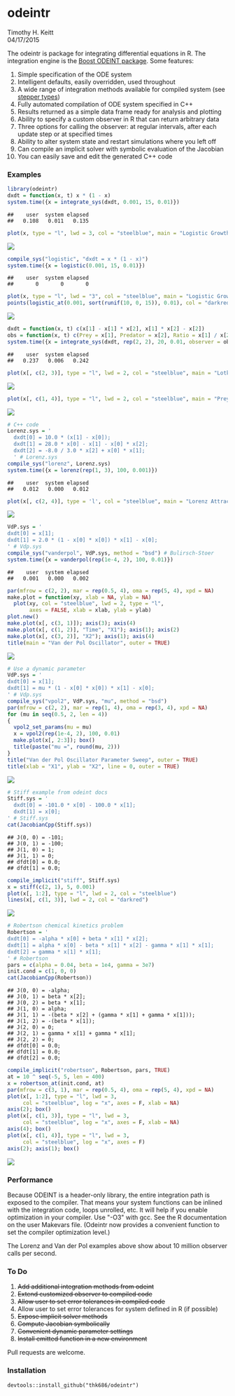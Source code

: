 # odeintr
Timothy H. Keitt  
04/17/2015  

The odeintr is package for integrating differential equations in R. The integration engine is
the [Boost ODEINT package](http://www.odeint.com). Some features:

1. Simple specification of the ODE system
1. Intelligent defaults, easily overridden, used throughout
1. A wide range of integration methods available for compiled system (see [stepper types](http://www.boost.org/doc/libs/1_58_0/libs/numeric/odeint/doc/html/boost_numeric_odeint/odeint_in_detail/steppers.html#boost_numeric_odeint.odeint_in_detail.steppers.stepper_overview))
1. Fully automated compilation of ODE system specified in C++
1. Results returned as a simple data frame ready for analysis and plotting
1. Ability to specify a custom observer in R that can return arbitrary data
1. Three options for calling the observer: at regular intervals, after each update step or at specified times
1. Ability to alter system state and restart simulations where you left off
1. Can compile an implicit solver with symbolic evaluation of the Jacobian
1. You can easily save and edit the generated C++ code

### Examples


```r
library(odeintr)
dxdt = function(x, t) x * (1 - x)
system.time({x = integrate_sys(dxdt, 0.001, 15, 0.01)})
```

```
##    user  system elapsed 
##   0.108   0.011   0.135
```

```r
plot(x, type = "l", lwd = 3, col = "steelblue", main = "Logistic Growth")
```

![](README_files/figure-html/unnamed-chunk-1-1.png) 

```r
compile_sys("logistic", "dxdt = x * (1 - x)")
system.time({x = logistic(0.001, 15, 0.01)})
```

```
##    user  system elapsed 
##       0       0       0
```

```r
plot(x, type = "l", lwd = "3", col = "steelblue", main = "Logistic Growth")
points(logistic_at(0.001, sort(runif(10, 0, 15)), 0.01), col = "darkred")
```

![](README_files/figure-html/unnamed-chunk-1-2.png) 


```r
dxdt = function(x, t) c(x[1] - x[1] * x[2], x[1] * x[2] - x[2])
obs = function(x, t) c(Prey = x[1], Predator = x[2], Ratio = x[1] / x[2])
system.time({x = integrate_sys(dxdt, rep(2, 2), 20, 0.01, observer = obs)})
```

```
##    user  system elapsed 
##   0.237   0.006   0.242
```

```r
plot(x[, c(2, 3)], type = "l", lwd = 2, col = "steelblue", main = "Lotka-Volterra Phase Plot")
```

![](README_files/figure-html/unnamed-chunk-2-1.png) 

```r
plot(x[, c(1, 4)], type = "l", lwd = 2, col = "steelblue", main = "Prey-Predator Ratio")
```

![](README_files/figure-html/unnamed-chunk-2-2.png) 


```r
# C++ code
Lorenz.sys = '
  dxdt[0] = 10.0 * (x[1] - x[0]);
  dxdt[1] = 28.0 * x[0] - x[1] - x[0] * x[2];
  dxdt[2] = -8.0 / 3.0 * x[2] + x[0] * x[1];
  ' # Lorenz.sys
compile_sys("lorenz", Lorenz.sys)
system.time({x = lorenz(rep(1, 3), 100, 0.001)})
```

```
##    user  system elapsed 
##   0.012   0.000   0.012
```

```r
plot(x[, c(2, 4)], type = 'l', col = "steelblue", main = "Lorenz Attractor")
```

![](README_files/figure-html/unnamed-chunk-3-1.png) 


```r
VdP.sys = '
dxdt[0] = x[1];
dxdt[1] = 2.0 * (1 - x[0] * x[0]) * x[1] - x[0];
' # Vdp.sys
compile_sys("vanderpol", VdP.sys, method = "bsd") # Bulirsch-Stoer
system.time({x = vanderpol(rep(1e-4, 2), 100, 0.01)})
```

```
##    user  system elapsed 
##   0.001   0.000   0.002
```

```r
par(mfrow = c(2, 2), mar = rep(0.5, 4), oma = rep(5, 4), xpd = NA)
make.plot = function(xy, xlab = NA, ylab = NA)
  plot(xy, col = "steelblue", lwd = 2, type = "l",
       axes = FALSE, xlab = xlab, ylab = ylab)
plot.new()
make.plot(x[, c(3, 1)]); axis(3); axis(4)
make.plot(x[, c(1, 2)], "Time", "X1"); axis(1); axis(2)
make.plot(x[, c(3, 2)], "X2"); axis(1); axis(4)
title(main = "Van der Pol Oscillator", outer = TRUE)
```

![](README_files/figure-html/unnamed-chunk-4-1.png) 


```r
# Use a dynamic parameter
VdP.sys = '
dxdt[0] = x[1];
dxdt[1] = mu * (1 - x[0] * x[0]) * x[1] - x[0];
' # Vdp.sys
compile_sys("vpol2", VdP.sys, "mu", method = "bsd")
par(mfrow = c(2, 2), mar = rep(1, 4), oma = rep(3, 4), xpd = NA)
for (mu in seq(0.5, 2, len = 4))
{
  vpol2_set_params(mu = mu)
  x = vpol2(rep(1e-4, 2), 100, 0.01)
  make.plot(x[, 2:3]); box()
  title(paste("mu =", round(mu, 2)))
}
title("Van der Pol Oscillator Parameter Sweep", outer = TRUE)
title(xlab = "X1", ylab = "X2", line = 0, outer = TRUE)
```

![](README_files/figure-html/unnamed-chunk-5-1.png) 


```r
# Stiff example from odeint docs
Stiff.sys = '
  dxdt[0] = -101.0 * x[0] - 100.0 * x[1];
  dxdt[1] = x[0];
' # Stiff.sys
cat(JacobianCpp(Stiff.sys))
```

```
## J(0, 0) = -101;
## J(0, 1) = -100;
## J(1, 0) = 1;
## J(1, 1) = 0;
## dfdt[0] = 0.0;
## dfdt[1] = 0.0;
```

```r
compile_implicit("stiff", Stiff.sys)
x = stiff(c(2, 1), 5, 0.001)
plot(x[, 1:2], type = "l", lwd = 2, col = "steelblue")
lines(x[, c(1, 3)], lwd = 2, col = "darkred")
```

![](README_files/figure-html/unnamed-chunk-6-1.png) 



```r
# Robertson chemical kinetics problem
Robertson = '
dxdt[0] = -alpha * x[0] + beta * x[1] * x[2];
dxdt[1] = alpha * x[0] - beta * x[1] * x[2] - gamma * x[1] * x[1];
dxdt[2] = gamma * x[1] * x[1];
' # Robertson
pars = c(alpha = 0.04, beta = 1e4, gamma = 3e7)
init.cond = c(1, 0, 0)
cat(JacobianCpp(Robertson))
```

```
## J(0, 0) = -alpha;
## J(0, 1) = beta * x[2];
## J(0, 2) = beta * x[1];
## J(1, 0) = alpha;
## J(1, 1) = -(beta * x[2] + (gamma * x[1] + gamma * x[1]));
## J(1, 2) = -(beta * x[1]);
## J(2, 0) = 0;
## J(2, 1) = gamma * x[1] + gamma * x[1];
## J(2, 2) = 0;
## dfdt[0] = 0.0;
## dfdt[1] = 0.0;
## dfdt[2] = 0.0;
```

```r
compile_implicit("robertson", Robertson, pars, TRUE)
at = 10 ^ seq(-5, 5, len = 400)
x = robertson_at(init.cond, at)
par(mfrow = c(3, 1), mar = rep(0.5, 4), oma = rep(5, 4), xpd = NA)
plot(x[, 1:2], type = "l", lwd = 3,
     col = "steelblue", log = "x", axes = F, xlab = NA)
axis(2); box()
plot(x[, c(1, 3)], type = "l", lwd = 3,
     col = "steelblue", log = "x", axes = F, xlab = NA)
axis(4); box()
plot(x[, c(1, 4)], type = "l", lwd = 3,
     col = "steelblue", log = "x", axes = F)
axis(2); axis(1); box()
```

![](README_files/figure-html/unnamed-chunk-7-1.png) 

### Performance

Because ODEINT is a header-only library, the entire integration path is exposed to the compiler. That means your system functions can be inlined with the integration code, loops unrolled, etc. It will help if you enable optimization in your compiler. Use "-O3" with gcc. See the R documentation on the user Makevars file. (Odeintr now provides a convenient function to set the compiler
optimization level.)

The Lorenz  and Van der Pol examples above show about 10 million observer calls per second.

### To Do

1. ~~Add additional integration methods from odeint~~
1. ~~Extend customized observer to compiled code~~
1. ~~Allow user to set error tolerances in compiled code~~
1. Allow user to set error tolerances for system defined in R (if possible)
1. ~~Expose implicit solver methods~~
1. ~~Compute Jacobian symbolically~~
1. ~~Convenient dynamic parameter settings~~
1. ~~Install emitted function in a new environment~~

Pull requests are welcome.

### Installation

```
devtools::install_github("thk686/odeintr")
```

